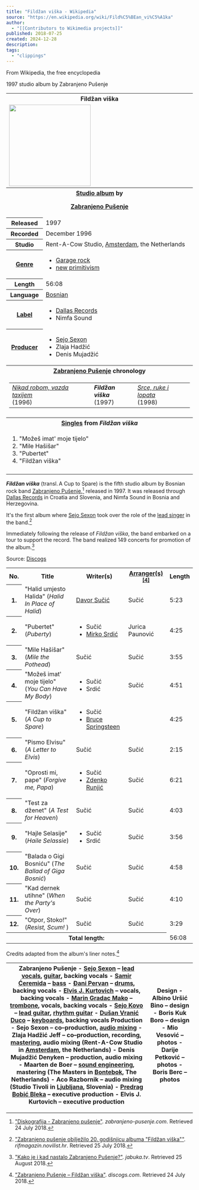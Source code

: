 ```yaml
---
title: "Fildžan viška - Wikipedia"
source: "https://en.wikipedia.org/wiki/Fild%C5%BEan_vi%C5%A1ka"
author:
  - "[[Contributors to Wikimedia projects]]"
published: 2018-07-25
created: 2024-12-28
description:
tags:
  - "clippings"
---
```

From Wikipedia, the free encyclopedia

1997 studio album by Zabranjeno Pušenje

<table><tbody><tr><th colspan="2">Fildžan viška</th></tr><tr><td colspan="2"><span><a href="https://en.wikipedia.org/wiki/File:Fildzan-viska.jpg"><img src="https://upload.wikimedia.org/wikipedia/en/thumb/4/4a/Fildzan-viska.jpg/220px-Fildzan-viska.jpg" width="220" height="220"></a></span></td></tr><tr><th colspan="2"><a href="https://en.wikipedia.org/wiki/Album">Studio album</a> by<div><p><a href="https://en.wikipedia.org/wiki/Zabranjeno_Pu%C5%A1enje">Zabranjeno Pušenje</a></p></div></th></tr><tr><th scope="row">Released</th><td>1997</td></tr><tr><th scope="row">Recorded</th><td>December 1996</td></tr><tr><th scope="row">Studio</th><td>Rent-A-Cow Studio, <a href="https://en.wikipedia.org/wiki/Amsterdam">Amsterdam</a>, the Netherlands</td></tr><tr><th scope="row"><a href="https://en.wikipedia.org/wiki/Music_genre">Genre</a></th><td><div><ul><li><a href="https://en.wikipedia.org/wiki/Garage_rock">Garage rock</a></li><li><a href="https://en.wikipedia.org/wiki/New_Primitivism">new primitivism</a></li></ul></div></td></tr><tr><th scope="row">Length</th><td><span><span>56</span>:<span>08</span></span></td></tr><tr><th scope="row">Language</th><td><a href="https://en.wikipedia.org/wiki/Bosnian_language">Bosnian</a></td></tr><tr><th scope="row"><a href="https://en.wikipedia.org/wiki/Record_label">Label</a></th><td><div><ul><li><a href="https://en.wikipedia.org/wiki/Dallas_Records">Dallas Records</a></li><li>Nimfa Sound</li></ul></div></td></tr><tr><th scope="row"><a href="https://en.wikipedia.org/wiki/Record_producer">Producer</a></th><td><div><ul><li><a href="https://en.wikipedia.org/wiki/Sejo_Sexon">Sejo Sexon</a></li><li>Zlaja Hadžić</li><li>Denis Mujadžić</li></ul></div></td></tr><tr><th colspan="2"><a href="https://en.wikipedia.org/wiki/Zabranjeno_Pu%C5%A1enje">Zabranjeno Pušenje</a> chronology</th></tr><tr><td colspan="2"><table><tbody><tr><td><i><a href="https://en.wikipedia.org/wiki/Nikad_robom,_vazda_taxijem">Nikad robom, vazda taxijem</a></i><br>(1996)</td><td><i><b>Fildžan viška</b></i><br>(1997)</td><td><i><a href="https://en.wikipedia.org/wiki/Srce,_ruke_i_lopata">Srce, ruke i lopata</a></i><br>(1998)</td></tr></tbody></table></td></tr><tr><td colspan="2"></td></tr><tr><th colspan="2"><a href="https://en.wikipedia.org/wiki/Single_(music)">Singles</a> from <i>Fildžan viška</i></th></tr><tr><td colspan="2"><div><ol><li><span><span>"Možeš imat' moje tijelo"</span></span></li><li><span><span>"Mile Hašišar"</span></span></li><li><span><span>"Pubertet"</span></span></li><li><span><span>"Fildžan viška"</span></span></li></ol></div></td></tr><tr><td colspan="2"></td></tr></tbody></table>

***Fildžan viška*** (transl. A Cup to Spare) is the fifth studio album by Bosnian rock band [Zabranjeno Pušenje](https://en.wikipedia.org/wiki/Zabranjeno_Pu%C5%A1enje "Zabranjeno Pušenje"),[^1] released in 1997. It was released through [Dallas Records](https://en.wikipedia.org/wiki/Dallas_Records "Dallas Records") in Croatia and Slovenia, and Nimfa Sound in Bosnia and Herzegovina.

It's the first album where [Sejo Sexon](https://en.wikipedia.org/wiki/Sejo_Sexon "Sejo Sexon") took over the role of the [lead singer](https://en.wikipedia.org/wiki/Lead_singer "Lead singer") in the band.[^2]

Immediately following the release of *Fildžan viška*, the band embarked on a tour to support the record. The band realized 149 concerts for promotion of the album.[^3]

Source: [Discogs](https://www.discogs.com/Zabranjeno-Pu%C5%A1enje-Fild%C5%BEan-Vi%C5%A1ka/release/2711197)

<table><tbody><tr><th scope="col"><abbr>No.</abbr></th><th scope="col">Title</th><th scope="col">Writer(s)</th><th scope="col"><a href="https://en.wikipedia.org/wiki/Arrangement">Arranger(s)</a><sup><a href="https://en.wikipedia.org/wiki/#cite_note-4"><span>[</span>4<span>]</span></a></sup></th><th scope="col">Length</th></tr><tr><th scope="row">1.</th><td>"Halid umjesto Halida" (<i>Halid In Place of Halid</i>)</td><td><a href="https://en.wikipedia.org/wiki/Davor_Su%C4%8Di%C4%87">Davor Sučić</a></td><td>Sučić</td><td>5:23</td></tr><tr><th scope="row">2.</th><td>"Pubertet" (<i>Puberty</i>)</td><td><div><ul><li>Sučić</li><li><a href="https://en.wikipedia.org/wiki/Mirko_Srdi%C4%87">Mirko Srdić</a></li></ul></div></td><td>Jurica Paunović</td><td>4:25</td></tr><tr><th scope="row">3.</th><td>"Mile Hašišar" (<i>Mile the Pothead</i>)</td><td>Sučić</td><td>Sučić</td><td>3:55</td></tr><tr><th scope="row">4.</th><td>"Možeš imat' moje tijelo" (<i>You Can Have My Body</i>)</td><td><div><ul><li>Sučić</li><li>Srdić</li></ul></div></td><td>Sučić</td><td>4:51</td></tr><tr><th scope="row">5.</th><td>"Fildžan viška" (<i>A Cup to Spare</i>)</td><td><div><ul><li>Sučić</li><li><a href="https://en.wikipedia.org/wiki/Bruce_Springsteen">Bruce Springsteen</a></li></ul></div></td><td>&nbsp;</td><td>4:25</td></tr><tr><th scope="row">6.</th><td>"Pismo Elvisu" (<i>A Letter to Elvis</i>)</td><td>Sučić</td><td>Sučić</td><td>2:15</td></tr><tr><th scope="row">7.</th><td>"Oprosti mi, pape" (<i>Forgive me, Papa</i>)</td><td><div><ul><li>Sučić</li><li><a href="https://en.wikipedia.org/wiki/Zdenko_Runji%C4%87">Zdenko Runjić</a></li></ul></div></td><td>Sučić</td><td>6:21</td></tr><tr><th scope="row">8.</th><td>"Test za dženet" (<i>A Test for Heaven</i>)</td><td>Sučić</td><td>Sučić</td><td>4:03</td></tr><tr><th scope="row">9.</th><td>"Hajle Selasije" (<i>Haile Selassie</i>)</td><td><div><ul><li>Sučić</li><li>Srdić</li></ul></div></td><td>Sučić</td><td>3:56</td></tr><tr><th scope="row">10.</th><td>"Balada o Gigi Bosniću" (<i>The Ballad of Giga Bosnić</i>)</td><td>Sučić</td><td>Sučić</td><td>4:58</td></tr><tr><th scope="row">11.</th><td>"Kad dernek utihne" (<i>When the Party's Over</i>)</td><td>Sučić</td><td>Sučić</td><td>4:10</td></tr><tr><th scope="row">12.</th><td>"Otpor, Stoko!" (<i>Resist, Scum! </i>)</td><td>Sučić</td><td>Sučić</td><td>3:29</td></tr><tr><th colspan="4" scope="row"><span>Total length:</span></th><td>56:08</td></tr></tbody></table>

Credits adapted from the album's liner notes.[^discogs-5]

| **Zabranjeno Pušenje**  - [Sejo Sexon](https://en.wikipedia.org/wiki/Sejo_Sexon "Sejo Sexon") – [lead vocals](https://en.wikipedia.org/wiki/Lead_vocalist "Lead vocalist"), [guitar](https://en.wikipedia.org/wiki/Guitar "Guitar"), backing vocals - [Samir Ćeremida](https://en.wikipedia.org/wiki/Samir_%C4%86eremida "Samir Ćeremida") – [bass](https://en.wikipedia.org/wiki/Bass_guitar "Bass guitar") - [Đani Pervan](https://en.wikipedia.org/wiki/%C4%90ani_Pervan "Đani Pervan") – [drums](https://en.wikipedia.org/wiki/Drum_kit "Drum kit"), backing vocals - [Elvis J. Kurtovich](https://en.wikipedia.org/wiki/Elvis_J._Kurtovi%C4%87 "Elvis J. Kurtović") – vocals, backing vocals - [Marin Gradac Mako](https://en.wikipedia.org/wiki/Marin_Gradac "Marin Gradac") – [trombone](https://en.wikipedia.org/wiki/Trombone "Trombone"), vocals, backing vocals - [Sejo Kovo](https://en.wikipedia.org/wiki/Sejo_Kovo "Sejo Kovo") – [lead guitar](https://en.wikipedia.org/wiki/Lead_guitar "Lead guitar"), [rhythm guitar](https://en.wikipedia.org/wiki/Rhythm_guitar "Rhythm guitar") - [Dušan Vranić Duco](https://en.wikipedia.org/wiki/Du%C5%A1an_Vrani%C4%87 "Dušan Vranić") – [keyboards](https://en.wikipedia.org/wiki/Keyboard_instrument "Keyboard instrument"), backing vocals  **Production**  - Sejo Sexon – co–production, [audio mixing](https://en.wikipedia.org/wiki/Audio_mixing "Audio mixing") - Zlaja Hadžić Jeff – co–production, recording, [mastering](https://en.wikipedia.org/wiki/Audio_mastering "Audio mastering"), audio mixing (Rent-A-Cow Studio in [Amsterdam](https://en.wikipedia.org/wiki/Amsterdam "Amsterdam"), the Netherlands) - Denis Mujadžić Denyken – production, audio mixing - Maarten de Boer – [sound engineering](https://en.wikipedia.org/wiki/Sound_engineering "Sound engineering"), mastering (The Masters in [Bontebok](https://en.wikipedia.org/wiki/Bontebok,_Heerenveen "Bontebok, Heerenveen"), The Netherlands) - Aco Razbornik – audio mixing (Studio Tivoli in [Ljubljana](https://en.wikipedia.org/wiki/Ljubljana "Ljubljana"), Slovenia) - [Predrag Bobić Bleka](https://en.wikipedia.org/wiki/Predrag_Bobi%C4%87 "Predrag Bobić") – executive production - Elvis J. Kurtovich – executive production | **Design**  - Albino Uršić Bino – design - Boris Kuk Boro – design - Mio Vesović – photos - Darije Petković – photos - Boris Berc – photos |
| --- | --- |

[^1]: ["Diskografija - Zabranjeno pušenje"](http://www.zabranjeno-pusenje.com/home/diskografija/). *zabranjeno-pusenje.com*. Retrieved 24 July 2018.

[^2]: ["Zabranjeno pušenje obilježilo 20. godišnjicu albuma "Fildžan viška""](https://rifmagazin.novilist.hr/zabranjeno-pusenje-obiljezilo-20-godisnjicu-albuma-fildzan-viska/?meta_refresh=true). *rifmagazin.novilist.hr*. Retrieved 25 July 2018.

[^3]: ["Kako je i kad nastalo Zabranjeno Pušenje?"](https://www.jabuka.tv/kako-je-i-kad-nastalo-zabranjeno-pusenje/). *jabuka.tv*. Retrieved 25 August 2018.

[^4]: ["ZAMP Autors Datebase"](http://www.zamp.hr/baza-autora/pregled). *zamp.hr*. Retrieved 28 July 2018.

[^discogs-5]: ["Zabranjeno Pušenje – Fildžan viška"](https://www.discogs.com/Zabranjeno-Pu%C5%A1enje-Fild%C5%BEan-Vi%C5%A1ka/release/2711197). *discogs.com*. Retrieved 24 July 2018.